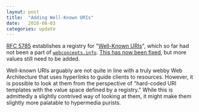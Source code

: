 ```yaml
---
layout: post
title:  "Adding Well-Known URIs"
date:   2016-08-03
categories: update
---
```


[RFC 5785](http://tools.ietf.org/html/rfc5785) establishes a registry for "[Well-Known URIs](http://www.iana.org/assignments/well-known-uris/well-known-uris.xhtml)", which so far had not been a part of [`webconcepts.info`](http://webconcepts.info). [This has now been fixed](/concepts/well-known-uris), but more values still need to be added.

Well-known URIs arguably are not quite in line with a truly webby Web Architecture that uses hyperlinks to guide clients to resources. However, it is possible to look at them from the perspective of "hard-coded URI templates with the value space defined by a registry." While this is admittedly a slightly contrived way of looking at them, it might make them slightly more palatable to hypermedia purists.
